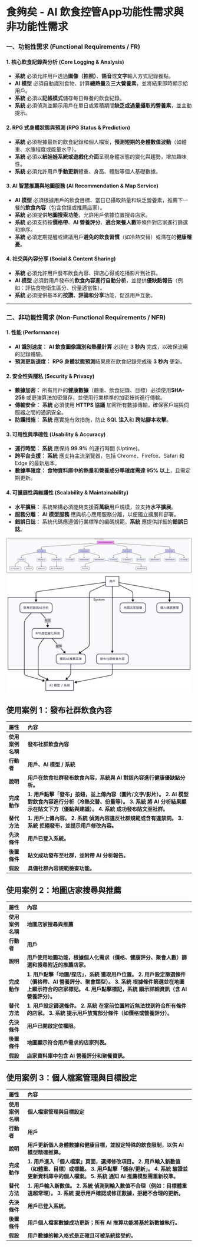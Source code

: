 # 食夠矣 - AI 飲食控管App功能性需求與非功能性需求


### 一、功能性需求 (Functional Requirements / FR)

#### 1. 核心飲食記錄與分析 (Core Logging & Analysis)

* **系統** 必須允許用戶透過**圖像（拍照）**、**語音**或**文字**輸入方式記錄餐點。
* **AI 模型** 必須自動識別食物、計算**總熱量**及**三大營養素**，並將結果即時顯示給用戶。
* **系統** 必須以**記帳模式**儲存每日每餐的飲食紀錄。
* **系統** 必須偵測並顯示用戶在單日或累積期間**缺乏或過量攝取的營養素**，並主動提示。

#### 2. RPG 式身體狀態與預測 (RPG Status & Prediction)

* **系統** 必須根據最新的飲食紀錄和個人檔案，**預測短期的身體數值波動**（如體重、水腫程度或能量水平）。
* **系統** 必須以**紙娃娃系統或遊戲化介面**呈現身體狀態的變化與趨勢，增加趣味性。
* **系統** 必須允許用戶**手動更新**體重、身高、體脂等個人基礎數據。

#### 3. AI 智慧推薦與地圖服務 (AI Recommendation & Map Service)

* **AI 模型** 必須根據用戶的飲食目標、當日已攝取熱量和缺乏營養素，推薦下一餐的**飲食內容**（包含食譜或推薦店家）。
* **系統** 必須提供**地圖搜索功能**，允許用戶依據位置搜尋店家。
* **系統** 必須支持按**價格帶**、**AI 營養評分**、**適合聚餐人數**等條件對店家進行篩選和排序。
* **系統** 必須定期提醒或建議用戶**避免的飲食習慣**（如冷熱交替）或潛在的**健康隱憂**。

#### 4. 社交與內容分享 (Social & Content Sharing)

* **系統** 必須允許用戶發布飲食內容、探店心得或吃播影片到社群。
* **AI 模型** 必須對用戶發布的**飲食內容進行自動分析**，並提供**優缺點報告**（例如：評估食物衛生區分、份量適當性）。
* **系統** 必須提供基本的**按讚、評論和分享**功能，促進用戶互動。

---

### 二、非功能性需求 (Non-Functional Requirements / NFR)

#### 1. 性能 (Performance)

* **AI 識別速度：** **AI 飲食圖像識別和熱量計算** 必須在 **3 秒內** 完成，以確保流暢的記錄體驗。
* **預測更新速度：** **RPG 身體狀態預測**結果應在飲食記錄完成後 **3 秒內** 更新。

#### 2. 安全性與隱私 (Security & Privacy)

* **數據加密：** 所有用戶的**健康數據**（體重、飲食記錄、目標）必須使用**SHA-256** 或更強算法加密儲存，並使用行業標準的加密技術進行傳輸。
* **傳輸安全：** **系統** 必須使用 **HTTPS 協議** 加密所有數據傳輸，確保客戶端與伺服器之間的通訊安全。
* **防護措施：** **系統** 應實施有效措施，防止 **SQL 注入**和 **跨站腳本攻擊**。

#### 3. 可用性與準確性 (Usability & Accuracy)

* **運行時間：** **系統** 應保持 **99.9%** 的運行時間 (Uptime)。
* **跨平台支援：** **系統** 應支持主流瀏覽器，包括 Chrome、Firefox、Safari 和 Edge 的最新版本。
* **數據準確度：** **食物資料庫中的熱量和營養成分準確度需達 95% 以上**，且需定期更新。

#### 4. 可擴展性與維護性 (Scalability & Maintainability)

* **水平擴展：** 系統架構必須能夠支援**百萬級**用戶規模，並支持**水平擴展**。
* **服務分離：** **AI 模型服務** 應與核心應用服務分離，以便獨立擴展和部署。
* **錯誤日誌：** 系統代碼應遵循行業標準的編碼規範，**系統** 應提供詳細的**錯誤日誌**。


![FDD](fdd.png)
![UCD](UCD.png)

## 使用案例 1：發布社群飲食內容

| 屬性 | 內容 | 
 | :--- | :--- | 
| **使用案例名稱** | **發布社群飲食內容** | 
| **行動者** | **用戶、AI 模型 / 系統** | 
| **說明** | **用戶在飲食社群發布飲食內容，系統與 AI 對該內容進行健康優缺點分析。** | 
| **完成動作** | **1. 用戶點擊「發布」按鈕，並上傳內容（圖片/文字/影片）。 2. AI 模型 對飲食內容進行分析（冷熱交替、份量等）。 3. 系統 將 AI 分析結果顯示在貼文下方（優點與建議）。 4. 系統 成功發布貼文至社群。** | 
| **替代方法** | **1. 用戶上傳內容。 2. 系統 偵測內容違反社群規範或含有違禁詞。 3. 系統 拒絕發布，並提示用戶修改內容。** | 
| **先決條件** | **用戶已登入系統。** | 
| **後置條件** | **貼文成功發布至社群，並附帶 AI 分析報告。** | 
| **假設** | **具備社群內容規範檢查功能。** | 

## 使用案例 2：地圖店家搜尋與推薦

| 屬性 | 內容 | 
 | :--- | :--- | 
| **使用案例名稱** | **地圖店家搜尋與推薦** | 
| **行動者** | **用戶** | 
| **說明** | **用戶使用地圖功能，根據個人化需求（價格、健康評分、聚會人數）篩選和搜尋附近的推薦店家。** | 
| **完成動作** | **1. 用戶點擊「地圖/探店」，系統 獲取用戶位置。 2. 用戶設定篩選條件（價格帶、AI 營養評分、聚會類型）。 3. 系統 根據條件篩選並在地圖上顯示符合的店家標記。 4. 用戶點擊標記，系統 顯示詳細資訊（含 AI 營養評分）。** | 
| **替代方法** | **1. 用戶設定篩選條件。 2. 系統 在當前位置附近無法找到符合所有條件的店家。 3. 系統 提示用戶放寬部分條件（如價格或營養評分）。** | 
| **先決條件** | **用戶已開啟定位權限。** | 
| **後置條件** | **地圖顯示符合用戶需求的店家列表。** | 
| **假設** | **店家資料庫中包含 AI 營養評分和聚餐資訊。** | 

## 使用案例 3：個人檔案管理與目標設定

| 屬性 | 內容 | 
 | :--- | :--- | 
| **使用案例名稱** | **個人檔案管理與目標設定** | 
| **行動者** | **用戶** | 
| **說明** | **用戶更新個人身體數據和健康目標，並設定特殊的飲食限制，以供 AI 模型精確推算。** | 
| **完成動作** | **1. 用戶進入「個人檔案」頁面，選擇修改項目。 2. 用戶輸入新數值（如體重、目標）或標籤。 3. 用戶點擊「儲存/更新」。 4. 系統 驗證並更新資料庫中的個人檔案。 5. 系統 通知 AI 推薦模型需重新校準。** | 
| **替代方法** | **1. 用戶輸入新數值。 2. 系統 偵測到輸入數值不合理（例如：目標體重遠超常理）。 3. 系統 提示用戶確認或修正數據，拒絕不合理的更新。** | 
| **先決條件** | **用戶已登入系統。** | 
| **後置條件** | **用戶個人檔案數據成功更新；所有 AI 推算功能將基於新數據執行。** | 
| **假設** | **用戶數據的輸入格式是正確且可被系統接受的。** |
